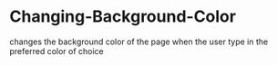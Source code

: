 # Changing-Background-Color
changes the background color of the page when the user type in the preferred color of choice
